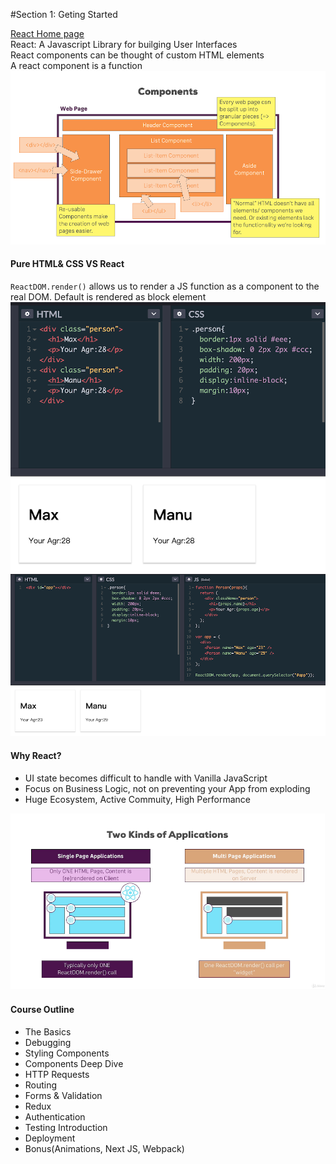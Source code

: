 
#Section 1: Geting Started

<a href="https://reactjs.org/" target="_blank">React Home page</a>  
React: A Javascript Library for builging User Interfaces  
React components can be thought of custom HTML elements  
A react component is a function
![section1-1 img](../markdownNotes-img/section1-1.png)

#### Pure HTML& CSS VS React
`ReactDOM.render()` allows us to render a JS function as a component to the real DOM. Default is rendered as block element
![section1-2 img](../markdownNotes-img/section1-2.png)
![section1-3 img](../markdownNotes-img/section1-3.png)

#### Why React?

-  UI state becomes difficult to handle with Vanilla JavaScript
-  Focus on Business Logic, not on preventing your App from exploding
-  Huge Ecosystem, Active Commuity, High Performance

![section1-4 img](../markdownNotes-img/section1-4.png)

#### Course Outline

-  The Basics
-  Debugging
-  Styling Components
-  Components Deep Dive
-  HTTP Requests
-  Routing
-  Forms & Validation
-  Redux
-  Authentication
-  Testing Introduction
-  Deployment
-  Bonus(Animations, Next JS, Webpack)